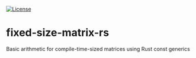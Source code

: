 [![License](https://img.shields.io/badge/license-Apache--2.0_OR_MIT-blue.svg)](https://github.com/stefan-zobel/fixed-size-matrix-rs)

# fixed-size-matrix-rs

Basic arithmetic for compile-time-sized matrices using Rust const generics
